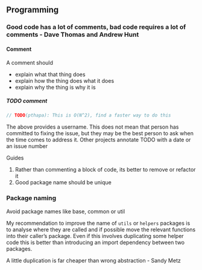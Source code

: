 
## Programming 

### Good code has a lot of comments, bad code requires a lot of comments - Dave Thomas and Andrew Hunt

#### Comment

A comment should
- explain what that thing does
- explain how the thing does what it does
- explain why the thing is why it is


##### TODO comment

```go
// TODO(pthapa): This is O(N^2), find a faster way to do this
```

The above provides a username. This does not mean that person has committed to fixing the issue, but they may be the best person to ask when the time comes to address it. Other projects annotate TODO with a date or an issue number


Guides
1. Rather than commenting a block of code, its better to remove or refactor it
2. Good package name should be unique


### Package naming

Avoid package names like base, common or util

My recommendation to improve the name of `utils` or `helpers` packages is to analyse where they are called and if possible move the relevant functions into their caller’s package. Even if this involves duplicating some helper code this is better than introducing an import dependency between two packages.

A little duplication is far cheaper than wrong abstraction - Sandy Metz


